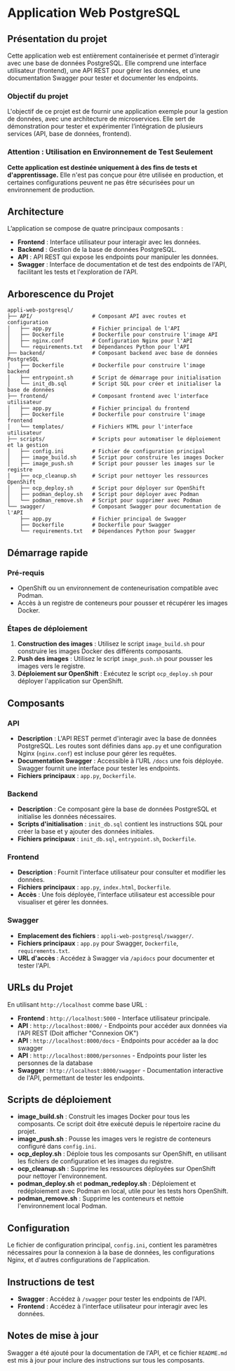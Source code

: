 
# Application Web PostgreSQL

## Présentation du projet
Cette application web est entièrement containerisée et permet d’interagir avec une base de données PostgreSQL. Elle comprend une interface utilisateur (frontend), une API REST pour gérer les données, et une documentation Swagger pour tester et documenter les endpoints.

### Objectif du projet
L'objectif de ce projet est de fournir une application exemple pour la gestion de données, avec une architecture de microservices. Elle sert de démonstration pour tester et expérimenter l’intégration de plusieurs services (API, base de données, frontend).

### Attention : Utilisation en Environnement de Test Seulement
**Cette application est destinée uniquement à des fins de tests et d'apprentissage.** Elle n'est pas conçue pour être utilisée en production, et certaines configurations peuvent ne pas être sécurisées pour un environnement de production.

## Architecture
L’application se compose de quatre principaux composants :
- **Frontend** : Interface utilisateur pour interagir avec les données.
- **Backend** : Gestion de la base de données PostgreSQL.
- **API** : API REST qui expose les endpoints pour manipuler les données.
- **Swagger** : Interface de documentation et de test des endpoints de l'API, facilitant les tests et l'exploration de l'API.

## Arborescence du Projet
```
appli-web-postgresql/
├── API/                   # Composant API avec routes et configuration
│   ├── app.py             # Fichier principal de l'API
│   ├── Dockerfile         # Dockerfile pour construire l'image API
│   ├── nginx.conf         # Configuration Nginx pour l'API
│   └── requirements.txt   # Dépendances Python pour l'API
├── backend/               # Composant backend avec base de données PostgreSQL
│   ├── Dockerfile         # Dockerfile pour construire l'image backend
│   ├── entrypoint.sh      # Script de démarrage pour initialisation
│   └── init_db.sql        # Script SQL pour créer et initialiser la base de données
├── frontend/              # Composant frontend avec l'interface utilisateur
│   ├── app.py             # Fichier principal du frontend
│   ├── Dockerfile         # Dockerfile pour construire l'image frontend
│   └── templates/         # Fichiers HTML pour l'interface utilisateur
├── scripts/               # Scripts pour automatiser le déploiement et la gestion
│   ├── config.ini         # Fichier de configuration principal
│   ├── image_build.sh     # Script pour construire les images Docker
│   ├── image_push.sh      # Script pour pousser les images sur le registre
│   ├── ocp_cleanup.sh     # Script pour nettoyer les ressources OpenShift
│   ├── ocp_deploy.sh      # Script pour déployer sur OpenShift
│   ├── podman_deploy.sh   # Script pour déployer avec Podman
│   └── podman_remove.sh   # Script pour supprimer avec Podman
└── swagger/               # Composant Swagger pour documentation de l'API
    ├── app.py             # Fichier principal de Swagger
    ├── Dockerfile         # Dockerfile pour Swagger
    └── requirements.txt   # Dépendances Python pour Swagger
```

## Démarrage rapide

### Pré-requis
- OpenShift ou un environnement de conteneurisation compatible avec Podman.
- Accès à un registre de conteneurs pour pousser et récupérer les images Docker.

### Étapes de déploiement
1. **Construction des images** : Utilisez le script `image_build.sh` pour construire les images Docker des différents composants.
2. **Push des images** : Utilisez le script `image_push.sh` pour pousser les images vers le registre.
3. **Déploiement sur OpenShift** : Exécutez le script `ocp_deploy.sh` pour déployer l'application sur OpenShift.

## Composants

### API
- **Description** : L'API REST permet d'interagir avec la base de données PostgreSQL. Les routes sont définies dans `app.py` et une configuration Nginx (`nginx.conf`) est incluse pour gérer les requêtes.
- **Documentation Swagger** : Accessible à l’URL `/docs` une fois déployée. Swagger fournit une interface pour tester les endpoints.
- **Fichiers principaux** : `app.py`, `Dockerfile`.

### Backend
- **Description** : Ce composant gère la base de données PostgreSQL et initialise les données nécessaires.
- **Scripts d'initialisation** : `init_db.sql` contient les instructions SQL pour créer la base et y ajouter des données initiales.
- **Fichiers principaux** : `init_db.sql`, `entrypoint.sh`, `Dockerfile`.

### Frontend
- **Description** : Fournit l'interface utilisateur pour consulter et modifier les données.
- **Fichiers principaux** : `app.py`, `index.html`, `Dockerfile`.
- **Accès** : Une fois déployée, l'interface utilisateur est accessible pour visualiser et gérer les données.

### Swagger
- **Emplacement des fichiers** : `appli-web-postgresql/swagger/`.
- **Fichiers principaux** : `app.py` pour Swagger, `Dockerfile`, `requirements.txt`.
- **URL d'accès** : Accédez à Swagger via `/apidocs` pour documenter et tester l'API.

## URLs du Projet
En utilisant `http://localhost` comme base URL :
- **Frontend** : `http://localhost:5000` - Interface utilisateur principale.
- **API** : `http://localhost:8000/` - Endpoints pour accéder aux données via l'API REST (Doit afficher "Connexion OK")
- **API** : `http://localhost:8000/docs` - Endpoints pour accéder aa la doc swagger
- **API** : `http://localhost:8000/personnes` - Endpoints pour lister les personnes de la database
- **Swagger** : `http://localhost:8000/swagger` - Documentation interactive de l'API, permettant de tester les endpoints.

## Scripts de déploiement

- **image_build.sh** : Construit les images Docker pour tous les composants. Ce script doit être exécuté depuis le répertoire racine du projet.
- **image_push.sh** : Pousse les images vers le registre de conteneurs configuré dans `config.ini`.
- **ocp_deploy.sh** : Déploie tous les composants sur OpenShift, en utilisant les fichiers de configuration et les images du registre.
- **ocp_cleanup.sh** : Supprime les ressources déployées sur OpenShift pour nettoyer l'environnement.
- **podman_deploy.sh** et **podman_redeploy.sh** : Déploiement et redéploiement avec Podman en local, utile pour les tests hors OpenShift.
- **podman_remove.sh** : Supprime les conteneurs et nettoie l'environnement local Podman.

## Configuration

Le fichier de configuration principal, `config.ini`, contient les paramètres nécessaires pour la connexion à la base de données, les configurations Nginx, et d'autres configurations de l'application.

## Instructions de test

- **Swagger** : Accédez à `/swagger` pour tester les endpoints de l'API.
- **Frontend** : Accédez à l'interface utilisateur pour interagir avec les données.

## Notes de mise à jour

Swagger a été ajouté pour la documentation de l'API, et ce fichier `README.md` est mis à jour pour inclure des instructions sur tous les composants.
